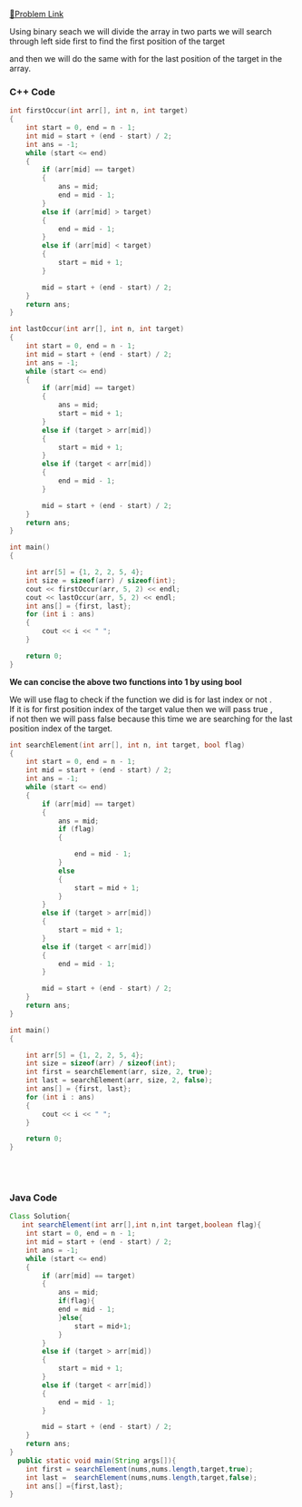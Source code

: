 [📍Problem Link](https://www.codingninjas.com/codestudio/problems/first-and-last-position-of-an-element-in-sorted-array_1082549?leftPanelTab=1)

Using binary seach we will divide the array in two parts we will search through left side first to find the first position of the target 

and then we will do the same with for the last position of the target in the array.

### C++ Code 
```c++
int firstOccur(int arr[], int n, int target)
{
    int start = 0, end = n - 1;
    int mid = start + (end - start) / 2;
    int ans = -1;
    while (start <= end)
    {
        if (arr[mid] == target)
        {
            ans = mid;
            end = mid - 1;
        }
        else if (arr[mid] > target)
        {
            end = mid - 1;
        }
        else if (arr[mid] < target)
        {
            start = mid + 1;
        }

        mid = start + (end - start) / 2;
    }
    return ans;
}

int lastOccur(int arr[], int n, int target)
{
    int start = 0, end = n - 1;
    int mid = start + (end - start) / 2;
    int ans = -1;
    while (start <= end)
    {
        if (arr[mid] == target)
        {
            ans = mid;
            start = mid + 1;
        }
        else if (target > arr[mid])
        {
            start = mid + 1;
        }
        else if (target < arr[mid])
        {
            end = mid - 1;
        }

        mid = start + (end - start) / 2;
    }
    return ans;
}

int main()
{

    int arr[5] = {1, 2, 2, 5, 4};
    int size = sizeof(arr) / sizeof(int);
    cout << firstOccur(arr, 5, 2) << endl;
    cout << lastOccur(arr, 5, 2) << endl;
    int ans[] = {first, last};
    for (int i : ans)
    {
        cout << i << " ";
    }

    return 0;
}
```

**We can concise the above two functions into 1 by using bool**

We will use flag to check if the function we did is for last index or not .<br>
If it is for first position index of the target value then we will pass true ,<br>
if not then we will pass false because this time we are searching for the last position index of the target.
```c++
int searchElement(int arr[], int n, int target, bool flag)
{
    int start = 0, end = n - 1;
    int mid = start + (end - start) / 2;
    int ans = -1;
    while (start <= end)
    {
        if (arr[mid] == target)
        {
            ans = mid;
            if (flag)
            {

                end = mid - 1;
            }
            else
            {
                start = mid + 1;
            }
        }
        else if (target > arr[mid])
        {
            start = mid + 1;
        }
        else if (target < arr[mid])
        {
            end = mid - 1;
        }

        mid = start + (end - start) / 2;
    }
    return ans;
}

int main()
{

    int arr[5] = {1, 2, 2, 5, 4};
    int size = sizeof(arr) / sizeof(int);
    int first = searchElement(arr, size, 2, true);
    int last = searchElement(arr, size, 2, false);
    int ans[] = {first, last};
    for (int i : ans)
    {
        cout << i << " ";
    }

    return 0;
}
```

<br>
<br>

### Java Code 

```java
Class Solution{
   int searchElement(int arr[],int n,int target,boolean flag){
    int start = 0, end = n - 1;
    int mid = start + (end - start) / 2;
    int ans = -1;
    while (start <= end)
    {
        if (arr[mid] == target)
        {
            ans = mid;
            if(flag){
            end = mid - 1;
            }else{
                start = mid+1;
            }
        }
        else if (target > arr[mid])
        {
            start = mid + 1;
        }
        else if (target < arr[mid])
        {
            end = mid - 1;
        }

        mid = start + (end - start) / 2;
    }
    return ans;
}
  public static void main(String args[]){
    int first = searchElement(nums,nums.length,target,true);
    int last =  searchElement(nums,nums.length,target,false);
    int ans[] ={first,last};
}


```
